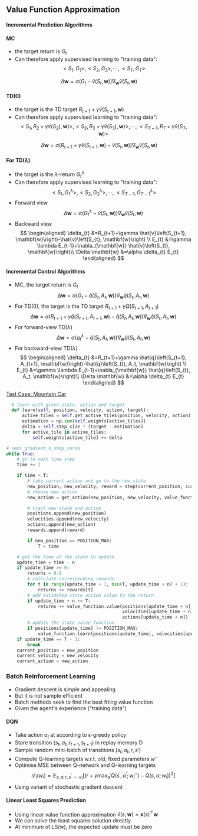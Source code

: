 <head>
    <script src="https://cdn.mathjax.org/mathjax/latest/MathJax.js?config=TeX-AMS-MML_HTMLorMML" type="text/javascript"></script>
    <script type="text/x-mathjax-config">
    	MathJax.Hub.Config({tex2jax: {
             inlineMath: [['$','$']],
             displayMath: [["\\(","\\)"],["\\[","\\]"]],
             processEscapes: true
           }
         });
    </script>
</head>

## Value Function Approximation

#### Incremental Prediction Algorithms
#### MC
* the target return is $G_{t}$
* Can therefore apply supervised learning to "training data":
$$
<S_1,G_1>, <S_2,G_2>,\cdots, <S_T,G_{T}>
$$

$$
\Delta \mathbf{w} =\alpha\left(G_{t}-\hat{v}\left(S_{t}, \mathbf{w}\right)\right) \nabla_{\mathbf{w}} \hat{v}\left(S_{t}, \mathbf{w}\right)
$$


#### TD(0)
* the target is the TD target $R_{t+1} + \gamma \hat{v}(S_{t+1},\mathbf{w})$
* Can therefore apply supervised learning to "training data":
$$
<S_1,R_2 + \gamma \hat{v}(S_2),\mathbf{w})>, <S_2,R_3 + \gamma \hat{v}(S_3),\mathbf{w})>,\cdots, <S_{T-1},R_{T} + \gamma \hat{v}(S_{T},\mathbf{w})>
$$

$$
\Delta \mathbf{w} =\alpha\left(R_{t+1} + \gamma \hat{v}(S_{t+1},\mathbf{w})-\hat{v}\left(S_{t}, \mathbf{w}\right)\right) \nabla_{\mathbf{w}} \hat{v}\left(S_{t}, \mathbf{w}\right)
$$
#### For TD($\lambda$)
* the target is the $\lambda$-return $G^{\lambda}_{t}$
* Can therefore apply supervised learning to "training data":
$$
<S_1,G^{\lambda}_{1}>, <S_2,G^{\lambda}_{2}>,\cdots, <S_{T-1},G^{\lambda}_{T-1}>
$$
* Forward view 
$$
\Delta \mathbf{w} =\alpha\left(G^{\lambda}_{t}-\hat{v}\left(S_{t}, \mathbf{w}\right)\right) \nabla_{\mathbf{w}} \hat{v}\left(S_{t}, \mathbf{w}\right)
$$
* Backward view 
$$
\begin{aligned}
\delta_{t} &=R_{t+1}+\gamma \hat{v}\left(S_{t+1}, \mathbf{w}\right)-\hat{v}\left(S_{t}, \mathbf{w}\right) \\
E_{t} &=\gamma \lambda E_{t-1}+\nabla_{\mathbf{w}} \hat{v}\left(S_{t}, \mathbf{w}\right)\\
\Delta \mathbf{w} &=\alpha \delta_{t} E_{t} 
\end{aligned}
$$

#### Incremental Control Algorithms
* MC, the target return is $G_{t}$
$$
\Delta \mathbf{w}=\alpha\left(G_{t}-\hat{q}\left(S_{t}, A_{t}, \mathbf{w}\right)\right) \nabla_{\mathbf{w}} \hat{q}\left(S_{t}, A_{t}, \mathbf{w}\right)
$$
* For TD(0), the target is the TD target $R_{t+1} + \gamma Q(S_{t+1}, A_{t+1})$
$$
\Delta \mathbf{w}=\alpha\left(R_{t+1}+\gamma \hat{q}\left(S_{t+1}, A_{t+1}, \mathbf{w}\right)-\hat{q}\left(S_{t}, A_{t}, \mathbf{w}\right)\right) \nabla_{\mathbf{w}} \hat{q}\left(S_{t}, A_{t}, \mathbf{w}\right)
$$
* For forward-view TD($\lambda$)
$$
\Delta \mathbf{w} =\alpha\left(q^{\lambda}_{t}-\hat{q}\left(S_{t}, A_t, \mathbf{w}\right)\right) \nabla_{\mathbf{w}} \hat{q}\left(S_{t}, A_t, \mathbf{w}\right)
$$
* For backward-view TD($\lambda$)
$$
\begin{aligned}
\delta_{t} &=R_{t+1}+\gamma \hat{q}\left(S_{t+1}, A_{t+1}, \mathbf{w}\right)-\hat{q}\left(S_{t}, A_t, \mathbf{w}\right) \\
E_{t} &=\gamma \lambda E_{t-1}+\nabla_{\mathbf{w}} \hat{q}\left(S_{t}, A_t, \mathbf{w}\right)\\
\Delta \mathbf{w} &=\alpha \delta_{t} E_{t} 
\end{aligned}
$$

[Test Case: Mountain Car](../demos/reinforcement/montain_car.ipynb)

```python
  # learn with given state, action and target
  def learn(self, position, velocity, action, target):
      active_tiles = self.get_active_tiles(position, velocity, action)
      estimation = np.sum(self.weights[active_tiles])
      delta = self.step_size * (target - estimation)
      for active_tile in active_tiles:
          self.weights[active_tile] += delta

# semi_gradient_n_step_sarsa
while True:
    # go to next time step
    time += 1

    if time < T:
        # take current action and go to the new state
        new_position, new_velocity, reward = step(current_position, current_velocity, current_action)
        # choose new action
        new_action = get_action(new_position, new_velocity, value_function)

        # track new state and action
        positions.append(new_position)
        velocities.append(new_velocity)
        actions.append(new_action)
        rewards.append(reward)

        if new_position == POSITION_MAX:
            T = time

    # get the time of the state to update
    update_time = time - n
    if update_time >= 0:
        returns = 0.0
        # calculate corresponding rewards
        for t in range(update_time + 1, min(T, update_time + n) + 1):
            returns += rewards[t]
        # add estimated state action value to the return
        if update_time + n <= T:
            returns += value_function.value(positions[update_time + n],
                                            velocities[update_time + n],
                                            actions[update_time + n])
        # update the state value function
        if positions[update_time] != POSITION_MAX:
            value_function.learn(positions[update_time], velocities[update_time], actions[update_time], returns)
    if update_time == T - 1:
        break
    current_position = new_position
    current_velocity = new_velocity
    current_action = new_action
```

### Batch Reinforcement Learning
* Gradient descent is simple and appealing
* But it is not sample efficient
* Batch methods seek to find the best ftting value function
* Given the agent's experience ("training data")


#### DQN
* Take action $a_t$ at according to $\epsilon$-greedy policy
* Store transition ($s_t,a_t,r_{t+1},s_{t+1}$) in replay memory D
* Sample random mini-batch of transitions ($s_t,a_t,r,s'$)
* Compute Q-learning targets w.r.t. old, fixed parameters $w^{-}$
* Optimise MSE between Q-network and Q-learning targets
$$
\mathcal{L}_{i}\left(w_{i}\right)=\mathbb{E}_{s, a, r, s^{\prime} \sim \mathcal{D}_{i}}\left[\left(r+\gamma \max _{a^{\prime}} Q\left(s^{\prime}, a^{\prime} ; w_{i}^{-}\right)-Q\left(s, a ; w_{i}\right)\right)^{2}\right]
$$
* Using variant of stochastic gradient descent

#### Linear Least Squares Prediction
* Using linear value function approximation $\hat{v}(s, \mathbf{w})=\mathbf{x}(s)^{\top} \mathbf{w}$
* We can solve the least squares solution directly
* At minimum of LS(w), the expected update must be zero
